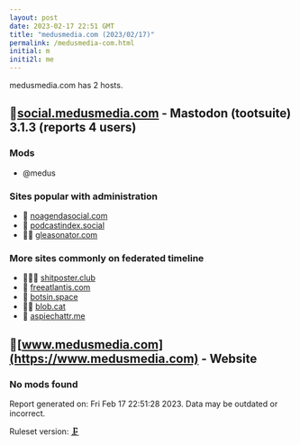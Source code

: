 ```yaml
---
layout: post
date: 2023-02-17 22:51 GMT
title: "medusmedia.com (2023/02/17)"
permalink: /medusmedia-com.html
initial: m
initi2l: me
---
```


medusmedia.com has 2 hosts.

## 💉[social.medusmedia.com](https://social.medusmedia.com) - Mastodon (tootsuite) 3.1.3 (reports 4 users)

### Mods
 * @medus

### Sites popular with administration

* 💉 [noagendasocial.com](/noagendasocial-com.html)
* 💉 [podcastindex.social](/podcastindex-social.html)
* 🦝🧸 [gleasonator.com](/gleasonator-com.html)

### More sites commonly on federated timeline

* 🦝🧸💉 [shitposter.club](/shitposter-club.html)
* 💉 [freeatlantis.com](/freeatlantis-com.html)
* 🐘 [botsin.space](/botsin-space.html)
* 🦝🧸 [blob.cat](/blob-cat.html)
* 🐘 [aspiechattr.me](/aspiechattr-me.html)

## 💉[www.medusmedia.com](https://www.medusmedia.com) - Website

### No mods found

Report generated on: Fri Feb 17 22:51:28 2023. Data may be outdated or incorrect.

Ruleset version: [🗜](/version-clamp)
